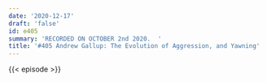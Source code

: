 ```yaml
---
date: '2020-12-17'
draft: 'false'
id: e405
summary: 'RECORDED ON OCTOBER 2nd 2020.  '
title: '#405 Andrew Gallup: The Evolution of Aggression, and Yawning'
---
```

{{< episode >}}
